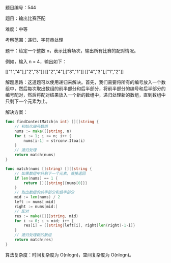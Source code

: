 题目编号：544

题目：输出比赛匹配

难度：中等

考察范围：递归、字符串处理

题干：给定一个整数 n，表示比赛场次，输出所有比赛的配对情况。

例如，输入 n = 4，输出如下：

[["1","4"],["2","3"]]
[["2","4"],["3","1"]]
[["4","3"],["1","2"]]

解题思路：这道题可以使用递归来解决。首先，我们需要将所有的编号放入一个数组中，然后每次取出数组的前半部分和后半部分，将前半部分的编号和后半部分的编号配对，然后将配对结果放入一个新的数组中，递归处理新的数组，直到数组中只剩下一个元素为止。

解决方案：

```go
func findContestMatch(n int) [][]string {
    // 初始化编号数组
    nums := make([]string, n)
    for i := 1; i <= n; i++ {
        nums[i-1] = strconv.Itoa(i)
    }
    // 递归处理
    return match(nums)
}

func match(nums []string) [][]string {
    // 如果数组中只剩下一个元素，直接返回
    if len(nums) == 1 {
        return [][]string{{nums[0]}}
    }
    // 取出数组的前半部分和后半部分
    mid := len(nums) / 2
    left := nums[:mid]
    right := nums[mid:]
    // 配对
    res := make([][]string, mid)
    for i := 0; i < mid; i++ {
        res[i] = []string{left[i], right[len(right)-1-i]}
    }
    // 递归处理新的数组
    return match(res)
}
```

算法复杂度：时间复杂度为 O(nlogn)，空间复杂度为 O(nlogn)。